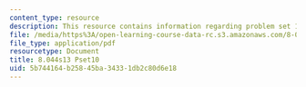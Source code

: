```yaml
---
content_type: resource
description: This resource contains information regarding problem set 10.
file: /media/https%3A/open-learning-course-data-rc.s3.amazonaws.com/8-044-statistical-physics-i-spring-2013/5b744164b25845ba34331db2c80d6e18_MIT8_044S13_ps10.pdf
file_type: application/pdf
resourcetype: Document
title: 8.044s13 Pset10
uid: 5b744164-b258-45ba-3433-1db2c80d6e18
---
```

